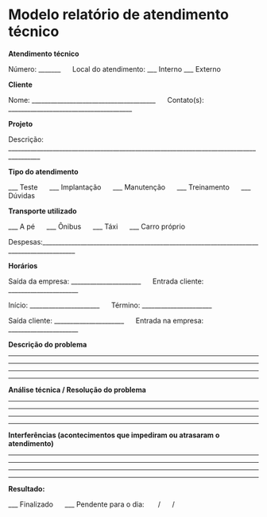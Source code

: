 # Modelo relatório de atendimento técnico

**Atendimento técnico**

Número: _______&nbsp;&nbsp;&nbsp;&nbsp;&nbsp;&nbsp;Local do atendimento:  ___ Interno  ___ Externo

**Cliente**

Nome: _______________________________________&nbsp;&nbsp;&nbsp;&nbsp;&nbsp;&nbsp;Contato(s): _______________________________________ 


**Projeto**

Descrição: ________________________________________________________________________________________

**Tipo do atendimento**

___ Teste&nbsp;&nbsp;&nbsp;&nbsp;&nbsp;&nbsp;___ Implantação&nbsp;&nbsp;&nbsp;&nbsp;&nbsp;&nbsp;___ Manutenção&nbsp;&nbsp;&nbsp;&nbsp;&nbsp;&nbsp;___ Treinamento&nbsp;&nbsp;&nbsp;&nbsp;&nbsp;&nbsp;___ Dúvidas

**Transporte utilizado**

___ A pé&nbsp;&nbsp;&nbsp;&nbsp;&nbsp;&nbsp;___ Ônibus&nbsp;&nbsp;&nbsp;&nbsp;&nbsp;&nbsp;___ Táxi&nbsp;&nbsp;&nbsp;&nbsp;&nbsp;&nbsp;___ Carro próprio

Despesas:_________________________________________________________________________________________

**Horários**

Saída da empresa: ______________________&nbsp;&nbsp;&nbsp;&nbsp;&nbsp;&nbsp;Entrada cliente: ______________________

Início: ______________________&nbsp;&nbsp;&nbsp;&nbsp;&nbsp;&nbsp;Término: ______________________

Saída cliente: ______________________&nbsp;&nbsp;&nbsp;&nbsp;&nbsp;&nbsp;Entrada na empresa: ______________________

**Descrição do problema**
________________________________________________________________________________
________________________________________________________________________________
________________________________________________________________________________
________________________________________________________________________________


**Análise técnica / Resolução do problema**
________________________________________________________________________________
________________________________________________________________________________
________________________________________________________________________________
________________________________________________________________________________


**Interferências (acontecimentos que impediram ou atrasaram o atendimento)**
________________________________________________________________________________
________________________________________________________________________________
________________________________________________________________________________
________________________________________________________________________________


**Resultado:**

___ Finalizado&nbsp;&nbsp;&nbsp;&nbsp;&nbsp;&nbsp;___ Pendente para o dia: &nbsp;&nbsp;&nbsp;&nbsp;&nbsp;&nbsp;/&nbsp;&nbsp;&nbsp;&nbsp;&nbsp;&nbsp;/&nbsp;&nbsp;&nbsp;&nbsp;&nbsp;&nbsp;
